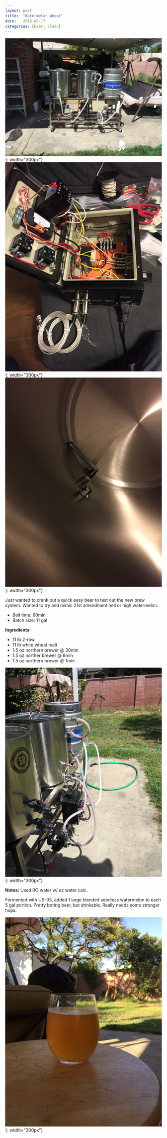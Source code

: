 ```yaml
---
layout: post
title:  "Watermelon Wheat"
date:   2016-06-17
categories: [beer, clean]
---
```

![](/static/img/beer/IMG_0501.JPG){: width="300px"}
![](/static/img/beer/IMG_0473.JPG){: width="300px"}
![](/static/img/beer/IMG_0471.JPG){: width="300px"}

Just wanted to crank out a quick easy beer to test out the new brew system. Wanted to try and mimic 21st amendment hell or high watermelon.

* Boil time: 60min
* Batch size: 11 gal

**Ingredients:**

* 11 lb 2-row
* 11 lb white wheat malt
* 1.5 oz northern brewer @ 30min
* 1.5 oz norther brewer @ 8min
* 1.5 oz northern brewer @ 1min

![](/static/img/beer/IMG_0511.JPG){: width="300px"}

**Notes:**
Used RO water w/ ez water calc.

Fermented with US-05, added 1 large blended seedless watermelon to each 5 gal portion. Pretty boring beer, but drinkable. Really needs some stronger hops.

![](/static/img/beer/IMG_0515.JPG){: width="300px"}
